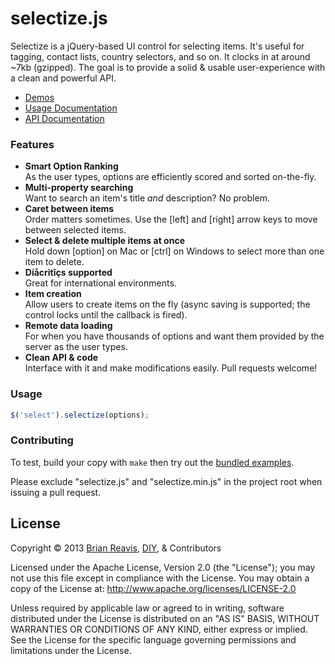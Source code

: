 # selectize.js

Selectize is a jQuery-based UI control for selecting items. It's useful for tagging, contact lists, country selectors, and so on. It clocks in at around ~7kb (gzipped). The goal is to provide a solid & usable user-experience with a clean and powerful API.

- [Demos](http://brianreavis.github.io/selectize.js/)
- [Usage Documentation](docs/usage.md)
- [API Documentation](docs/api.md)

### Features

- **Smart Option Ranking**<br>As the user types, options are efficiently scored and sorted on-the-fly.
- **Multi-property searching**<br>Want to search an item's title *and* description? No problem.
- **Caret between items**<br>Order matters sometimes. Use the [left] and [right] arrow keys to move between selected items.</li>
- **Select &amp; delete multiple items at once**<br>Hold down [option] on Mac or [ctrl] on Windows to select more than one item to delete.
- **Díåcritîçs supported**<br>Great for international environments.
- **Item creation**<br>Allow users to create items on the fly (async saving is supported; the control locks until the callback is fired).
- **Remote data loading**<br>For when you have thousands of options and want them provided by the server as the user types.
- **Clean API &amp; code**<br>Interface with it and make modifications easily. Pull requests welcome!

### Usage

```js
$('select').selectize(options);
```

### Contributing

To test, build your copy with `make` then try out the [bundled examples](examples/).

Please exclude "selectize.js" and "selectize.min.js" in the project root when issuing a pull request.

## License

Copyright &copy; 2013 [Brian Reavis](http://twitter.com/brianreavis), [DIY](https://diy.org), & Contributors

Licensed under the Apache License, Version 2.0 (the "License"); you may not use this file except in compliance with the License. You may obtain a copy of the License at: http://www.apache.org/licenses/LICENSE-2.0

Unless required by applicable law or agreed to in writing, software distributed under the License is distributed on an "AS IS" BASIS, WITHOUT WARRANTIES OR CONDITIONS OF ANY KIND, either express or implied. See the License for the specific language governing permissions and limitations under the License.